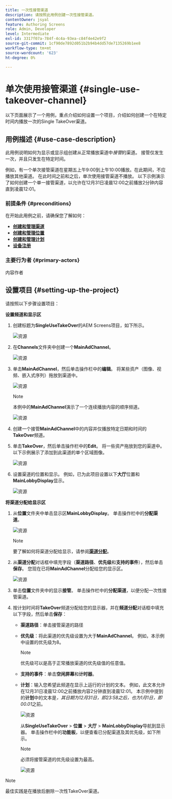 ```yaml
---
title: 一次性接管渠道
description: 请按照此用例创建一次性接管渠道。
contentOwner: jsyal
feature: Authoring Screens
role: Admin, Developer
level: Intermediate
exl-id: 3317f07a-784f-4c4a-93ea-c84f4e42e9f2
source-git-commit: 1cf90de7892d051b2b94b4dd57de7135269b1ee8
workflow-type: tm+mt
source-wordcount: '623'
ht-degree: 0%

---
```


# 单次使用接管渠道 {#single-use-takeover-channel}

以下页面展示了一个用例，重点介绍如何设置一个项目，介绍如何创建一个在特定时间内播放一次的Single TakeOver渠道。

## 用例描述 {#use-case-description}

此用例说明如何为显示或显示组创建从正常播放渠道中&#x200B;*接管*&#x200B;的渠道。 接管仅发生一次，并且只发生在特定时间。

例如，有一个单次接管渠道在星期五上午9:00到上午10:00播放。在此期间，不应播放其他渠道。 在此时间之前和之后，单次使用接管渠道不播放。 以下示例演示了如何创建一个单一接管渠道，以允许在12月31日凌晨12:00之前播放2分钟内容直到凌晨12:01。

### 前提条件 {#preconditions}

在开始此用例之前，请确保您了解如何：

* **[创建和管理渠道](managing-channels.md)**
* **[创建和管理位置](managing-locations.md)**
* **[创建和管理计划](managing-schedules.md)**
* **[设备注册](device-registration.md)**

### 主要行为者 {#primary-actors}

内容作者

## 设置项目 {#setting-up-the-project}

请按照以下步骤设置项目：

**设置频道和显示区**

1. 创建标题为&#x200B;**SingleUseTakeOver**&#x200B;的AEM Screens项目，如下所示。

   ![资源](assets/single-takeover1.png)

1. 在&#x200B;**Channels**&#x200B;文件夹中创建一个&#x200B;**MainAdChannel**。

   ![资源](assets/single-takeover2.png)

1. 单击&#x200B;**MainAdChannel**，然后单击操作栏中的&#x200B;**编辑**。 将某些资产（图像、视频、嵌入式序列）拖放到渠道中。

   ![资源](assets/single-takeover2.png)


   >[!NOTE]
   >本例中的&#x200B;**MainAdChannel**&#x200B;演示了一个连续播放内容的顺序频道。

   ![资源](assets/single-takeover3.png)

1. 创建一个接管&#x200B;**MainAdChannel**&#x200B;中的内容并仅播放特定日期和时间的&#x200B;**TakeOver**&#x200B;频道。

1. 单击&#x200B;**TakeOver**，然后单击操作栏中的&#x200B;**Edit**。 将一些资产拖放到您的渠道中。 以下示例展示了添加到此渠道的单个区域图像。

   ![资源](assets/single-takeover4.png)

1. 设置渠道的位置和显示。 例如，已为此项目设置以下&#x200B;**大厅**&#x200B;位置和&#x200B;**MainLobbyDisplay**&#x200B;显示。

   ![资源](assets/single-takeover5.png)

**将渠道分配给显示区**

1. 从&#x200B;**位置**&#x200B;文件夹中单击显示区&#x200B;**MainLobbyDisplay**。 单击操作栏中的&#x200B;**分配渠道**。

   ![资源](assets/single-takeover6.png)

   >[!NOTE]
   >要了解如何将渠道分配给显示，请参阅&#x200B;**[渠道分配](channel-assignment.md)**。

1. 从&#x200B;**渠道分配**&#x200B;对话框中填充字段（**渠道路径**、**优先级**&#x200B;和&#x200B;**支持的事件**），然后单击&#x200B;**保存**。 您现在已将&#x200B;**MainAdChannel**&#x200B;分配给您的显示区。

   ![资源](assets/single-takeover7.png)

1. 单击&#x200B;**位置**&#x200B;文件夹中的显示&#x200B;**接管**。 单击操作栏中的&#x200B;**分配渠道**，以便分配一次性接管渠道。

1. 按计划时间将&#x200B;**TakeOver**&#x200B;频道分配给您的显示器，并在&#x200B;**频道分配**&#x200B;对话框中填充以下字段，然后单击&#x200B;**保存**：

   * **渠道路径**：单击接管渠道的路径
   * **优先级**：将此渠道的优先级设置为大于&#x200B;**MainAdChannel**。 例如，本示例中设置的优先级为8。

     >[!NOTE]
     >优先级可以是高于正常播放渠道的优先级值的任意值。
   * **支持的事件**：单击&#x200B;**空闲屏幕**&#x200B;和&#x200B;**计时器**。
   * **计划**：输入您希望此频道在显示上运行的计划的文本。 例如，此文本允许在12月31日凌晨12:00之前播放内容2分钟直到凌晨12:01。
本示例中提到的**计划**&#x200B;中的文本是&#x200B;*，其日期为12月31日，即23:58之后，也为1月1日，即00.01*&#x200B;之前。

     ![资源](assets/single-takeover8.png)

     从&#x200B;**SingleUseTakeOver** > **位置** > **大厅** > **MainLobbyDisplay**&#x200B;导航到显示器。 单击操作栏中的&#x200B;**功能板**，以便查看已分配渠道及其优先级，如下所示。

     >[!NOTE]
     >必须将接管渠道的优先级设置为最高。

     ![资源](assets/single-takeover9.png)

>[!NOTE]
>
>最佳实践是在播放后删除一次性TakeOver渠道。
